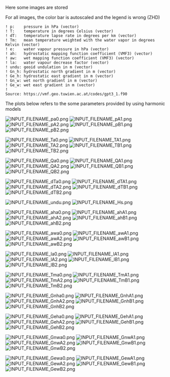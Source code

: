 
Here some images are stored

For all images, the color bar is autoscaled and the legend is wrong (ZHD)

```
! p:    pressure in hPa (vector) 
! T:    temperature in degrees Celsius (vector)
! dT:   temperature lapse rate in degrees per km (vector)
! Tm:   mean temperature weighted with the water vapor in degrees Kelvin (vector) 
! e:    water vapour pressure in hPa (vector)
! ah:   hydrostatic mapping function coefficient (VMF3) (vector)
! aw:   wet mapping function coefficient (VMF3) (vector)
! la:   water vapour decrease factor (vector)
! undu: geoid undulation in m (vector)
! Gn_h: hydrostatic north gradient in m (vector)
! Ge_h: hydrostatic east gradient in m (vector)
! Gn_w: wet north gradient in m (vector)
! Ge_w: wet east gradient in m (vector)
!
Source: https://vmf.geo.tuwien.ac.at/codes/gpt3_1.f90
```

The plots below refers to the some parameters provided by using harmonic models

![INPUT_FILENAME_pa0.png](INPUT_FILENAME_pa0.png)
![INPUT_FILENAME_pA1.png](INPUT_FILENAME_pA1.png)
![INPUT_FILENAME_pA2.png](INPUT_FILENAME_pA2.png)
![INPUT_FILENAME_pB1.png](INPUT_FILENAME_pB1.png)
![INPUT_FILENAME_pB2.png](INPUT_FILENAME_pB2.png)

![INPUT_FILENAME_Ta0.png](INPUT_FILENAME_Ta0.png)
![INPUT_FILENAME_TA1.png](INPUT_FILENAME_TA1.png)
![INPUT_FILENAME_TA2.png](INPUT_FILENAME_TA2.png)
![INPUT_FILENAME_TB1.png](INPUT_FILENAME_TB1.png)
![INPUT_FILENAME_TB2.png](INPUT_FILENAME_TB2.png)

![INPUT_FILENAME_Qa0.png](INPUT_FILENAME_Qa0.png)
![INPUT_FILENAME_QA1.png](INPUT_FILENAME_QA1.png)
![INPUT_FILENAME_QA2.png](INPUT_FILENAME_QA2.png)
![INPUT_FILENAME_QB1.png](INPUT_FILENAME_QB1.png)
![INPUT_FILENAME_QB2.png](INPUT_FILENAME_QB2.png)

![INPUT_FILENAME_dTa0.png](INPUT_FILENAME_dTa0.png)
![INPUT_FILENAME_dTA1.png](INPUT_FILENAME_dTA1.png)
![INPUT_FILENAME_dTA2.png](INPUT_FILENAME_dTA2.png)
![INPUT_FILENAME_dTB1.png](INPUT_FILENAME_dTB1.png)
![INPUT_FILENAME_dTB2.png](INPUT_FILENAME_dTB2.png)

![INPUT_FILENAME_undu.png](INPUT_FILENAME_undu.png)
![INPUT_FILENAME_Hs.png](INPUT_FILENAME_Hs.png)

![INPUT_FILENAME_aha0.png](INPUT_FILENAME_aha0.png)
![INPUT_FILENAME_ahA1.png](INPUT_FILENAME_ahA1.png)
![INPUT_FILENAME_ahA2.png](INPUT_FILENAME_ahA2.png)
![INPUT_FILENAME_ahB1.png](INPUT_FILENAME_ahB1.png)
![INPUT_FILENAME_ahB2.png](INPUT_FILENAME_ahB2.png)

![INPUT_FILENAME_awa0.png](INPUT_FILENAME_awa0.png)
![INPUT_FILENAME_awA1.png](INPUT_FILENAME_awA1.png)
![INPUT_FILENAME_awA2.png](INPUT_FILENAME_awA2.png)
![INPUT_FILENAME_awB1.png](INPUT_FILENAME_awB1.png)
![INPUT_FILENAME_awB2.png](INPUT_FILENAME_awB2.png)

![INPUT_FILENAME_la0.png](INPUT_FILENAME_la0.png)
![INPUT_FILENAME_lA1.png](INPUT_FILENAME_lA1.png)
![INPUT_FILENAME_lA2.png](INPUT_FILENAME_lA2.png)
![INPUT_FILENAME_lB1.png](INPUT_FILENAME_lB1.png)
![INPUT_FILENAME_lB2.png](INPUT_FILENAME_lB2.png)

![INPUT_FILENAME_Tma0.png](INPUT_FILENAME_Tma0.png)
![INPUT_FILENAME_TmA1.png](INPUT_FILENAME_TmA1.png)
![INPUT_FILENAME_TmA2.png](INPUT_FILENAME_TmA2.png)
![INPUT_FILENAME_TmB1.png](INPUT_FILENAME_TmB1.png)
![INPUT_FILENAME_TmB2.png](INPUT_FILENAME_TmB2.png)

![INPUT_FILENAME_Gnha0.png](INPUT_FILENAME_Gnha0.png)
![INPUT_FILENAME_GnhA1.png](INPUT_FILENAME_GnhA1.png)
![INPUT_FILENAME_GnhA2.png](INPUT_FILENAME_GnhA2.png)
![INPUT_FILENAME_GnhB1.png](INPUT_FILENAME_GnhB1.png)
![INPUT_FILENAME_GnhB2.png](INPUT_FILENAME_GnhB2.png)

![INPUT_FILENAME_Geha0.png](INPUT_FILENAME_Geha0.png)
![INPUT_FILENAME_GehA1.png](INPUT_FILENAME_GehA1.png)
![INPUT_FILENAME_GehA2.png](INPUT_FILENAME_GehA2.png)
![INPUT_FILENAME_GehB1.png](INPUT_FILENAME_GehB1.png)
![INPUT_FILENAME_GehB2.png](INPUT_FILENAME_GehB2.png)

![INPUT_FILENAME_Gnwa0.png](INPUT_FILENAME_Gnwa0.png)
![INPUT_FILENAME_GnwA1.png](INPUT_FILENAME_GnwA1.png)
![INPUT_FILENAME_GnwA2.png](INPUT_FILENAME_GnwA2.png)
![INPUT_FILENAME_GnwB1.png](INPUT_FILENAME_GnwB1.png)
![INPUT_FILENAME_GnwB2.png](INPUT_FILENAME_GnwB2.png)

![INPUT_FILENAME_Gewa0.png](INPUT_FILENAME_Gewa0.png)
![INPUT_FILENAME_GewA1.png](INPUT_FILENAME_GewA1.png)
![INPUT_FILENAME_GewA2.png](INPUT_FILENAME_GewA2.png)
![INPUT_FILENAME_GewB1.png](INPUT_FILENAME_GewB1.png)
![INPUT_FILENAME_GewB2.png](INPUT_FILENAME_GewB2.png)
